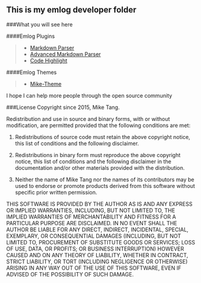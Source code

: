 This is my emlog developer folder
---

###What you will see here

####Emlog Plugins

> + [Markdown Parser](http://www.emlog.net/plugin/153)
> + [Advanced Markdown Parser](http://www.emlog.net/plugin/160)
> + [Code Highlight]()

####Emlog Themes

> + [Mike-Theme]()

I hope I can help more people through the open source community

###License
Copyright since 2015, Mike Tang.

Redistribution and use in source and binary forms, with or without
modification, are permitted provided that the following conditions are
met:

1. Redistributions of source code must retain the above copyright
    notice, this list of conditions and the following disclaimer.

2. Redistributions in binary form must reproduce the above copyright
    notice, this list of conditions and the following disclaimer in
    the documentation and/or other materials provided with the
    distribution.

3. Neither the name of Mike Tang nor the names of its
    contributors may be used to endorse or promote products derived
    from this software without specific prior written permission.

THIS SOFTWARE IS PROVIDED BY THE AUTHOR AS IS AND ANY EXPRESS OR
IMPLIED WARRANTIES, INCLUDING, BUT NOT LIMITED TO, THE IMPLIED
WARRANTIES OF MERCHANTABILITY AND FITNESS FOR A PARTICULAR PURPOSE ARE
DISCLAIMED. IN NO EVENT SHALL THE AUTHOR BE LIABLE FOR ANY DIRECT,
INDIRECT, INCIDENTAL, SPECIAL, EXEMPLARY, OR CONSEQUENTIAL DAMAGES
(INCLUDING, BUT NOT LIMITED TO, PROCUREMENT OF SUBSTITUTE GOODS OR
SERVICES; LOSS OF USE, DATA, OR PROFITS; OR BUSINESS INTERRUPTION)
HOWEVER CAUSED AND ON ANY THEORY OF LIABILITY, WHETHER IN CONTRACT,
STRICT LIABILITY, OR TORT (INCLUDING NEGLIGENCE OR OTHERWISE) ARISING
IN ANY WAY OUT OF THE USE OF THIS SOFTWARE, EVEN IF ADVISED OF THE
POSSIBILITY OF SUCH DAMAGE.
